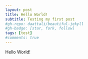 ```yaml
---
layout: post
title: Hello World!
subtitle: Testing my first post
#gh-repo: daattali/beautiful-jekyll
#gh-badge: [star, fork, follow]
tags: [test]
#comments: true
---
```


Hello World!
